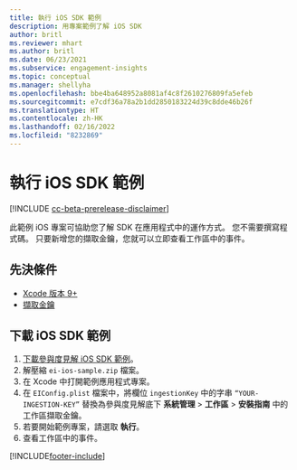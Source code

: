 ```yaml
---
title: 執行 iOS SDK 範例
description: 用專案範例了解 iOS SDK
author: britl
ms.reviewer: mhart
ms.author: britl
ms.date: 06/23/2021
ms.subservice: engagement-insights
ms.topic: conceptual
ms.manager: shellyha
ms.openlocfilehash: bbe4ba648952a8081af4c8f2610276809fa5efeb
ms.sourcegitcommit: e7cdf36a78a2b1dd2850183224d39c8dde46b26f
ms.translationtype: HT
ms.contentlocale: zh-HK
ms.lasthandoff: 02/16/2022
ms.locfileid: "8232869"
---
```

# <a name="run-the-ios-sdk-sample"></a>執行 iOS SDK 範例

[!INCLUDE [cc-beta-prerelease-disclaimer](includes/cc-beta-prerelease-disclaimer.md)]

此範例 iOS 專案可協助您了解 SDK 在應用程式中的運作方式。 您不需要撰寫程式碼。 只要新增您的擷取金鑰，您就可以立即查看工作區中的事件。

## <a name="prerequisites"></a>先決條件

- [Xcode 版本 9+](https://developer.apple.com/xcode/downloads/)
- [擷取金鑰](get-started-ios.md)

## <a name="download-the-ios-sdk-sample"></a>下載 iOS SDK 範例

1. [下載參與度見解 iOS SDK 範例](https://download.pi.dynamics.com/sdk/EI-SDKs/ei-ios-sample.zip)。
1. 解壓縮 `ei-ios-sample.zip` 檔案。
1. 在 Xcode 中打開範例應用程式專案。
1. 在 `EIConfig.plist` 檔案中，將欄位 `ingestionKey` 中的字串 `“YOUR-INGESTION-KEY”` 替換為參與度見解底下 **系統管理** > **工作區** > **安裝指南** 中的工作區擷取金鑰。
1. 若要開始範例專案，請選取 **執行**。
1. 查看工作區中的事件。

[!INCLUDE[footer-include](../includes/footer-banner.md)]
